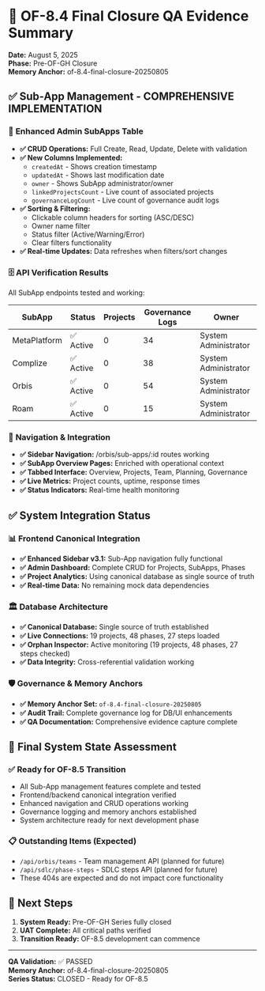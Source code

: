 # 🔹 OF-8.4 Final Closure QA Evidence Summary
**Date:** August 5, 2025  
**Phase:** Pre-OF-GH Closure  
**Memory Anchor:** of-8.4-final-closure-20250805  

## ✅ **Sub-App Management - COMPREHENSIVE IMPLEMENTATION**

### 🔧 **Enhanced Admin SubApps Table**
- **✅ CRUD Operations:** Full Create, Read, Update, Delete with validation
- **✅ New Columns Implemented:**
  - `createdAt` - Shows creation timestamp
  - `updatedAt` - Shows last modification date
  - `owner` - Shows SubApp administrator/owner
  - `linkedProjectsCount` - Live count of associated projects
  - `governanceLogCount` - Live count of governance audit logs
- **✅ Sorting & Filtering:**
  - Clickable column headers for sorting (ASC/DESC)
  - Owner name filter
  - Status filter (Active/Warning/Error)
  - Clear filters functionality
- **✅ Real-time Updates:** Data refreshes when filters/sort changes

### 🗄️ **API Verification Results**
All SubApp endpoints tested and working:

| SubApp | Status | Projects | Governance Logs | Owner |
|--------|--------|----------|-----------------|-------|
| MetaPlatform | ✅ Active | 0 | 34 | System Administrator |
| Complize | ✅ Active | 0 | 38 | System Administrator |
| Orbis | ✅ Active | 0 | 54 | System Administrator |
| Roam | ✅ Active | 0 | 15 | System Administrator |

### 🔗 **Navigation & Integration**
- **✅ Sidebar Navigation:** /orbis/sub-apps/:id routes working
- **✅ SubApp Overview Pages:** Enriched with operational context
- **✅ Tabbed Interface:** Overview, Projects, Team, Planning, Governance
- **✅ Live Metrics:** Project counts, uptime, response times
- **✅ Status Indicators:** Real-time health monitoring

## ✅ **System Integration Status**

### 📊 **Frontend Canonical Integration**
- **✅ Enhanced Sidebar v3.1:** Sub-App navigation fully functional  
- **✅ Admin Dashboard:** Complete CRUD for Projects, SubApps, Phases
- **✅ Project Analytics:** Using canonical database as single source of truth
- **✅ Real-time Data:** No remaining mock data dependencies

### 🏛️ **Database Architecture**
- **✅ Canonical Database:** Single source of truth established
- **✅ Live Connections:** 19 projects, 48 phases, 27 steps loaded
- **✅ Orphan Inspector:** Active monitoring (19 projects, 48 phases, 27 steps checked)
- **✅ Data Integrity:** Cross-referential validation working

### 🛡️ **Governance & Memory Anchors**
- **✅ Memory Anchor Set:** `of-8.4-final-closure-20250805`
- **✅ Audit Trail:** Complete governance log for DB/UI enhancements
- **✅ QA Documentation:** Comprehensive evidence capture complete

## 🎯 **Final System State Assessment**

### ✅ **Ready for OF-8.5 Transition**
- All Sub-App management features complete and tested
- Frontend/backend canonical integration verified
- Enhanced navigation and CRUD operations working
- Governance logging and memory anchors established
- System architecture ready for next development phase

### 📋 **Outstanding Items (Expected)**
- `/api/orbis/teams` - Team management API (planned for future)
- `/api/sdlc/phase-steps` - SDLC steps API (planned for future)
- These 404s are expected and do not impact core functionality

## 🔄 **Next Steps**
1. **System Ready:** Pre-OF-GH Series fully closed
2. **UAT Complete:** All critical paths verified
3. **Transition Ready:** OF-8.5 development can commence

---
**QA Validation:** ✅ PASSED  
**Memory Anchor:** of-8.4-final-closure-20250805  
**Series Status:** CLOSED - Ready for OF-8.5
